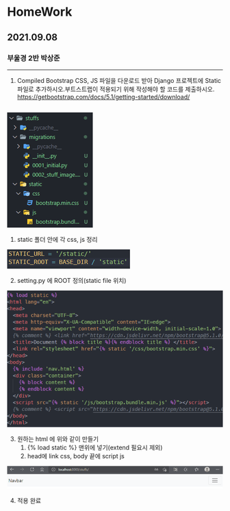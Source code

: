 

# HomeWork

## 2021.09.08

### 부울경 2반 박상준
---

1.	Compiled Bootstrap
   CSS, JS 파일을 다운로드 받아 Django 프로젝트에 Static 파일로 추가하시오.부트스트랩이 적용되기 위해 작성해야 할 코드를 제출하시오.
   https://getbootstrap.com/docs/5.1/getting-started/download/

```python

```

![image-20210909140855111](https://raw.githubusercontent.com/BabSangJune/typora_imgs/main/img/image-20210909140855111.png)

1. static 폴더 안에 각 css, js 정리

![image-20210909140914044](https://raw.githubusercontent.com/BabSangJune/typora_imgs/main/img/image-20210909140914044.png)

2. setting.py 에 ROOT 정의(static file 위치)

![image-20210909140942858](https://raw.githubusercontent.com/BabSangJune/typora_imgs/main/img/image-20210909140942858.png)

3. 원하는 html 에 위와 같이 만들기
   1. {% load static %} 맨위에 넣기(extend 필요시 제외)
   2. head에 link css, body 끝에 script js

![image-20210909141018609](https://raw.githubusercontent.com/BabSangJune/typora_imgs/main/img/image-20210909141018609.png)

4. 적용 완료

